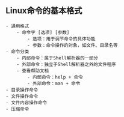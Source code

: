 ## Linux命令的基本格式
	- 通用格式
		- 命令字 [选项] [参数]
			- 选项：用于调节命令的具体功能
			- 参数：命令操作的对象，如文件、目录名等
	- 命令分类
		- 内部命令：属于Shell解析器的一部分
		- 外部命令：独立于Shell解析器之外的文件程序
		- 查看帮助文档
			- 内部命令：help + 命令
			- 外部命令：man + 命令
	- 目录操作命令
	- 文件操作命令
	- 文件内容操作命令
	- 压缩命令